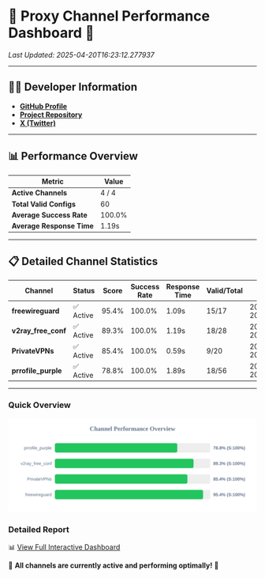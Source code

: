 # 🌟 Proxy Channel Performance Dashboard 🌟

_Last Updated: 2025-04-20T16:23:12.277937_

---

## 👩‍💻 Developer Information

- **[GitHub Profile](https://github.com/4n0nymou3)**  
- **[Project Repository](https://github.com/4n0nymou3/multi-proxy-config-fetcher)**  
- **[X (Twitter)](https://x.com/4n0nymou3)**  

---

## 📊 Performance Overview

| Metric                | Value       |
|-----------------------|-------------|
| **Active Channels**   | 4 / 4       |
| **Total Valid Configs** | 60          |
| **Average Success Rate** | 100.0%      |
| **Average Response Time** | 1.19s       |

---

## 📋 Detailed Channel Statistics

| Channel          | Status     | Score  | Success Rate | Response Time | Valid/Total | Last Success               |
|------------------|------------|--------|--------------|---------------|-------------|----------------------------|
| **freewireguard**  | ✅ Active  | 95.4%  | 100.0% | 1.09s         | 15/17       | 2025-04-20T16:23:12.276147 |
| **v2ray_free_conf**  | ✅ Active  | 89.3%  | 100.0% | 1.19s         | 18/28       | 2025-04-20T16:23:10.540773 |
| **PrivateVPNs**  | ✅ Active  | 85.4%  | 100.0% | 0.59s         | 9/20       | 2025-04-20T16:23:11.163289 |
| **prrofile_purple**  | ✅ Active  | 78.8%  | 100.0% | 1.89s         | 18/56       | 2025-04-20T16:23:09.298548 |

---

### Quick Overview
<div align="center">
  <a href="https://raw.githubusercontent.com/nullluser/NullRepo/refs/heads/main/assets/channel_stats_chart.svg">
    <img src="https://raw.githubusercontent.com/nullluser/NullRepo/refs/heads/main/assets/channel_stats_chart.svg" alt="Source Performance Statistics" width="800">
  </a>
</div>

### Detailed Report
📊 [View Full Interactive Dashboard](https://htmlpreview.github.io/?https://github.com/nullluser/NullRepo/blob/main/assets/performance_report.html)

🎉 **All channels are currently active and performing optimally!** 🎉

